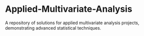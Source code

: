 # Applied-Multivariate-Analysis
A repository of solutions for applied multivariate analysis projects, demonstrating advanced statistical techniques.

